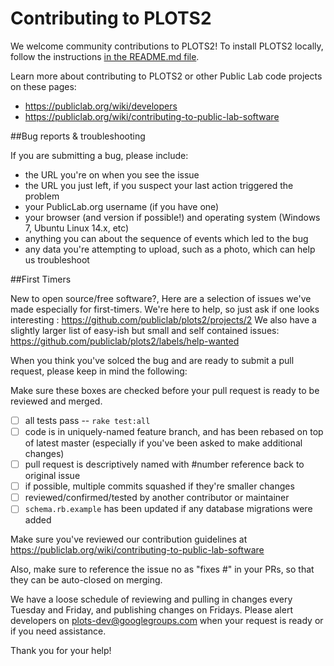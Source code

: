 Contributing to PLOTS2
==========================

We welcome community contributions to PLOTS2! To install PLOTS2 locally, follow the instructions [in the README.md file](https://github.com/publiclab/plots2#installation). 

Learn more about contributing to PLOTS2 or other Public Lab code projects on these pages: 

* https://publiclab.org/wiki/developers
* https://publiclab.org/wiki/contributing-to-public-lab-software

##Bug reports & troubleshooting

If you are submitting a bug, please include:

* the URL you're on when you see the issue
* the URL you just left, if you suspect your last action triggered the problem
* your PublicLab.org username (if you have one) 
* your browser (and version if possible!) and operating system (Windows 7, Ubuntu Linux 14.x, etc)
* anything you can about the sequence of events which led to the bug 
* any data you're attempting to upload, such as a photo, which can help us troubleshoot

##First Timers

New to open source/free software?, Here are a selection of issues we've made especially for first-timers. We're here to help, so just ask if one looks interesting : https://github.com/publiclab/plots2/projects/2
We also have a slightly larger list of easy-ish but small and self contained issues: https://github.com/publiclab/plots2/labels/help-wanted

When you think you've solced the bug and are ready to submit a pull request, please keep in mind the following:

Make sure these boxes are checked before your pull request is ready to be reviewed and merged.
* [ ] all tests pass -- `rake test:all`
* [ ] code is in uniquely-named feature branch, and has been rebased on top of latest master (especially if you've been asked to make additional changes)
* [ ] pull request is descriptively named with #number reference back to original issue
* [ ] if possible, multiple commits squashed if they're smaller changes
* [ ] reviewed/confirmed/tested by another contributor or maintainer
* [ ] `schema.rb.example` has been updated if any database migrations were added

Make sure you've reviewed our contribution guidelines at https://publiclab.org/wiki/contributing-to-public-lab-software

Also, make sure to reference the issue no as "fixes #<issueno>" in your PRs, so that they can be auto-closed on merging.

We have a loose schedule of reviewing and pulling in changes every Tuesday and Friday, and publishing changes on Fridays. Please alert developers on plots-dev@googlegroups.com when your request is ready or if you need assistance.

Thank you for your help!
